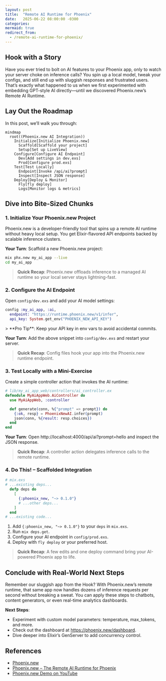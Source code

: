 ```yaml
---
layout: post
title:  "Remote AI Runtime for Phoenix"
date:   2025-06-22 08:00:00 -0300
categories: 
mermaid: true
redirect_from: 
  - /remote-ai-runtime-for-phoenix/
---
```


## Hook with a Story

Have you ever tried to bolt on AI features to your Phoenix app, only to watch your server choke on inference calls? You spin up a local model, tweak your configs, and still end up with sluggish responses and frustrated users. That’s exactly what happened to us when we first experimented with embedding GPT-style AI directly—until we discovered Phoenix.new’s Remote AI Runtime.

## Lay Out the Roadmap

In this post, we’ll walk you through:

```mermaid!
mindmap
  root((Phoenix.new AI Integration))
    Initialize[Initialize Phoenix.new]
      Scaffold[Scaffold your project]
      Setup[Set up LiveView]
    Configure[Configure AI Endpoint]
      Dev[Add settings in dev.exs]
      Prod[Configure prod.exs]
    Test[Test Locally]
      Endpoint[Invoke /api/ai?prompt]
      Inspect[Inspect JSON response]
    Deploy[Deploy & Monitor]
      Fly[fly deploy]
      Logs[Monitor logs & metrics]
```

## Dive into Bite-Sized Chunks

### 1. Initialize Your Phoenix.new Project
Phoenix.new is a developer-friendly tool that spins up a remote AI runtime without heavy local setup. You get Elixir-flavored API endpoints backed by scalable inference clusters.

**Your Turn**: Scaffold a new Phoenix.new project:
```bash
mix phx.new my_ai_app --live
cd my_ai_app
```

> **Quick Recap**: Phoenix.new offloads inference to a managed AI runtime so your local server stays lightning-fast.

### 2. Configure the AI Endpoint
Open `config/dev.exs` and add your AI model settings:

```elixir
config :my_ai_app, :ai,
  endpoint: "https://runtime.phoenix.new/v1/infer",
  api_key: System.get_env("PHOENIX_NEW_API_KEY")
```

<div class="sidebar">
> **Pro Tip**: Keep your API key in env vars to avoid accidental commits.
</div>

**Your Turn**: Add the above snippet into `config/dev.exs` and restart your server.

> **Quick Recap**: Config files hook your app into the Phoenix.new runtime endpoint.

### 3. Test Locally with a Mini-Exercise
Create a simple controller action that invokes the AI runtime:

```elixir
# lib/my_ai_app_web/controllers/ai_controller.ex
defmodule MyAiAppWeb.AiController do
  use MyAiAppWeb, :controller

  def generate(conn, %{"prompt" => prompt}) do
    {:ok, resp} = PhoenixNewAI.infer(prompt)
    json(conn, %{result: resp.choices})
  end
end
```

**Your Turn**: Open http://localhost:4000/api/ai?prompt=hello and inspect the JSON response.

> **Quick Recap**: A controller action delegates inference calls to the remote runtime.

### 4. Do This! – Scaffolded Integration

```elixir
# mix.exs
# ...existing deps...
  defp deps do
    [
      {:phoenix_new, "~> 0.1.0"}
      # ...other deps...
    ]
  end
# ...existing code...
```

1. Add `{:phoenix_new, "~> 0.1.0"}` to your `deps` in `mix.exs`.
2. Run `mix deps.get`.
3. Configure your AI endpoint in `config/prod.exs`.
4. Deploy with `fly deploy` or your preferred host.

> **Quick Recap**: A few edits and one deploy command bring your AI-powered Phoenix app to life.

## Conclude with Real-World Next Steps

Remember our sluggish app from the Hook? With Phoenix.new’s remote runtime, that same app now handles dozens of inference requests per second without breaking a sweat. You can apply these steps to chatbots, content generators, or even real-time analytics dashboards.

**Next Steps**:
- Experiment with custom model parameters: temperature, max_tokens, and more.
- Check out the dashboard at https://phoenix.new/dashboard.
- Dive deeper into Elixir’s GenServer to add concurrency control.

## References

- [Phoenix.new](https://phoenix.new/)
- [Phoenix.new – The Remote AI Runtime for Phoenix](https://fly.io/blog/phoenix-new-the-remote-ai-runtime/)
- [Phoenix.new Demo on YouTube](https://www.youtube.com/watch?v=du7GmWGUM5Y&t=2s)
